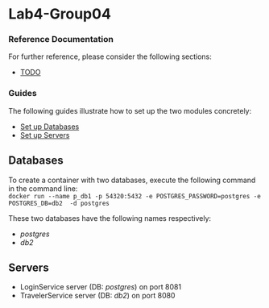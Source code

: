 # Lab4-Group04

### Reference Documentation

For further reference, please consider the following sections:

* [TODO](https://www.google.it)


### Guides
The following guides illustrate how to set up the two modules concretely:
- [Set up Databases](#databases)
- [Set up Servers](#servers)


## Databases
To create a container with two databases, execute the following command in the command line: <br>
`docker run --name p_db1 -p 54320:5432 -e POSTGRES_PASSWORD=postgres -e POSTGRES_DB=db2  -d postgres`

These two databases have the following names respectively:
* _postgres_
* _db2_

## Servers  
* LoginService server (DB: _postgres_) on port 8081
* TravelerService server (DB: _db2_) on port 8080